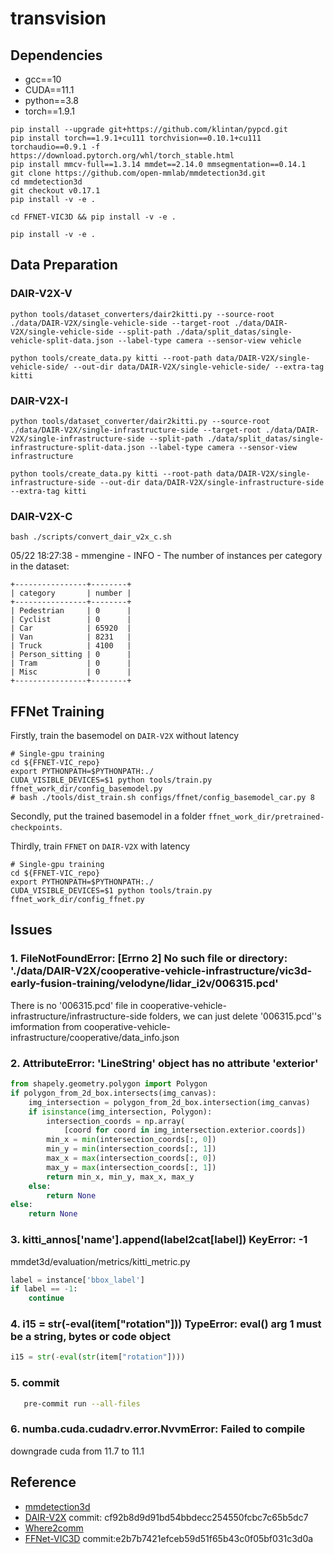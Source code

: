 # transvision

## Dependencies

- gcc==10
- CUDA==11.1
- python==3.8
- torch==1.9.1

```shell
pip install --upgrade git+https://github.com/klintan/pypcd.git
pip install torch==1.9.1+cu111 torchvision==0.10.1+cu111 torchaudio==0.9.1 -f https://download.pytorch.org/whl/torch_stable.html
pip install mmcv-full==1.3.14 mmdet==2.14.0 mmsegmentation==0.14.1
git clone https://github.com/open-mmlab/mmdetection3d.git
cd mmdetection3d
git checkout v0.17.1
pip install -v -e .

cd FFNET-VIC3D && pip install -v -e .
```

```shell
pip install -v -e .
```

## Data Preparation

### DAIR-V2X-V

```shell
python tools/dataset_converters/dair2kitti.py --source-root ./data/DAIR-V2X/single-vehicle-side --target-root ./data/DAIR-V2X/single-vehicle-side --split-path ./data/split_datas/single-vehicle-split-data.json --label-type camera --sensor-view vehicle

python tools/create_data.py kitti --root-path data/DAIR-V2X/single-vehicle-side/ --out-dir data/DAIR-V2X/single-vehicle-side/ --extra-tag kitti
```

### DAIR-V2X-I

```shell
python tools/dataset_converter/dair2kitti.py --source-root ./data/DAIR-V2X/single-infrastructure-side --target-root ./data/DAIR-V2X/single-infrastructure-side --split-path ./data/split_datas/single-infrastructure-split-data.json --label-type camera --sensor-view infrastructure

python tools/create_data.py kitti --root-path data/DAIR-V2X/single-infrastructure-side --out-dir data/DAIR-V2X/single-infrastructure-side --extra-tag kitti
```

### DAIR-V2X-C

```shell
bash ./scripts/convert_dair_v2x_c.sh
```

05/22 18:27:38 - mmengine - INFO - The number of instances per category in the dataset:

```shell
+----------------+--------+
| category       | number |
+----------------+--------+
| Pedestrian     | 0      |
| Cyclist        | 0      |
| Car            | 65920  |
| Van            | 8231   |
| Truck          | 4100   |
| Person_sitting | 0      |
| Tram           | 0      |
| Misc           | 0      |
+----------------+--------+
```

## FFNet Training

Firstly, train the basemodel on `DAIR-V2X` without latency

```shell
# Single-gpu training
cd ${FFNET-VIC_repo}
export PYTHONPATH=$PYTHONPATH:./
CUDA_VISIBLE_DEVICES=$1 python tools/train.py ffnet_work_dir/config_basemodel.py
# bash ./tools/dist_train.sh configs/ffnet/config_basemodel_car.py 8
```

Secondly, put the trained basemodel in a folder `ffnet_work_dir/pretrained-checkpoints`.

Thirdly, train `FFNET` on `DAIR-V2X` with latency

```shell
# Single-gpu training
cd ${FFNET-VIC_repo}
export PYTHONPATH=$PYTHONPATH:./
CUDA_VISIBLE_DEVICES=$1 python tools/train.py ffnet_work_dir/config_ffnet.py
```

## Issues

### 1. FileNotFoundError: \[Errno 2\] No such file or directory: './data/DAIR-V2X/cooperative-vehicle-infrastructure/vic3d-early-fusion-training/velodyne/lidar_i2v/006315.pcd'

There is no '006315.pcd' file in cooperative-vehicle-infrastructure/infrastructure-side folders, we can just delete '006315.pcd''s imformation from cooperative-vehicle-infrastructure/cooperative/data_info.json

### 2. AttributeError: 'LineString' object has no attribute 'exterior'

```python
from shapely.geometry.polygon import Polygon
if polygon_from_2d_box.intersects(img_canvas):
    img_intersection = polygon_from_2d_box.intersection(img_canvas)
    if isinstance(img_intersection, Polygon):
        intersection_coords = np.array(
            [coord for coord in img_intersection.exterior.coords])
        min_x = min(intersection_coords[:, 0])
        min_y = min(intersection_coords[:, 1])
        max_x = max(intersection_coords[:, 0])
        max_y = max(intersection_coords[:, 1])
        return min_x, min_y, max_x, max_y
    else:
        return None
else:
    return None
```

### 3. kitti_annos\['name'\].append(label2cat\[label\]) KeyError: -1

mmdet3d/evaluation/metrics/kitti_metric.py

```python
label = instance['bbox_label']
if label == -1:
    continue
```

### 4. i15 = str(-eval(item\["rotation"\])) TypeError: eval() arg 1 must be a string, bytes or code object

```python
i15 = str(-eval(str(item["rotation"])))
```

### 5. commit

```bash
   pre-commit run --all-files
```

### 6. numba.cuda.cudadrv.error.NvvmError: Failed to compile

downgrade cuda from 11.7 to 11.1

## Reference

- [mmdetection3d](https://github.com/open-mmlab/mmdetection3d)
- [DAIR-V2X](https://github.com/AIR-THU/DAIR-V2X) commit: cf92b8d9d91bd54bbdecc254550fcbc7c65b5dc7
- [Where2comm](https://github.com/MediaBrain-SJTU/Where2comm)
- [FFNet-VIC3D](https://github.com/haibao-yu/FFNet-VIC3D) commit:e2b7b7421efceb59d51f65b43c0f05bf031c3d0a
